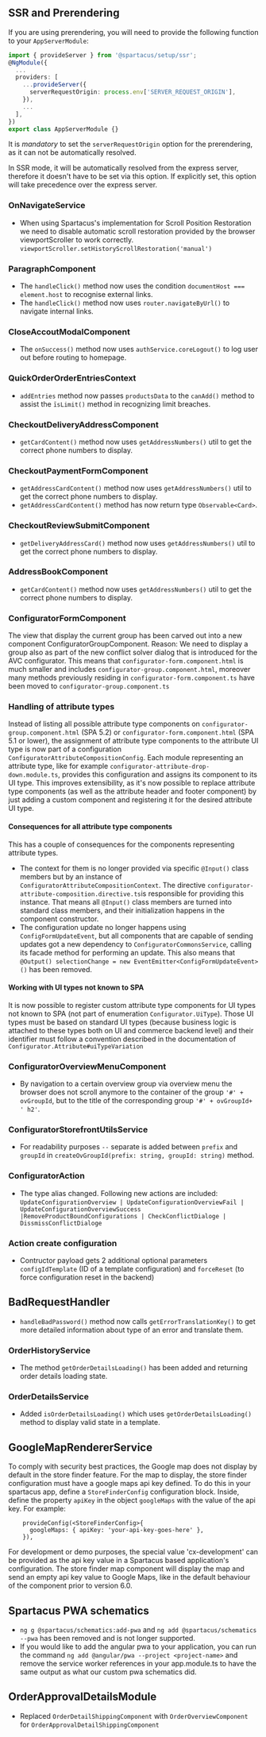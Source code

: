 <!--
  Most typescript breaking changes should be detected and documented automatically by a script if a change is apparent when comparing the public API of the previous version vs the public API of the new major version.

  This file should contain typescript change documentation for changes not immediately apparent while comparing the public api between the older release and the current release and therefore will not be detected by the breaking change detection script.

  Examples of typescript breaking changes that are not detectable by the script are:
    * High level changes or refactoring
    * Behaviour changes that are not backwards compatible and worth mentioning 
-->

## SSR and Prerendering

If you are using prerendering, you will need to provide the following function to your `AppServerModule`:

```ts
import { provideServer } from '@spartacus/setup/ssr';
@NgModule({
  ...
  providers: [
    ...provideServer({
      serverRequestOrigin: process.env['SERVER_REQUEST_ORIGIN'],
    }),
    ...
  ],
})
export class AppServerModule {}
```

It is _mandatory_ to set the `serverRequestOrigin` option for the prerendering, as it can not be automatically resolved.

In SSR mode, it will be automatically resolved from the express server, therefore it doesn't have to be set via this option.
If explicitly set, this option will take precedence over the express server.


### OnNavigateService

- When using Spartacus's implementation for Scroll Position Restoration we need to disable automatic scroll restoration provided by the browser viewportScroller to work correctly. `viewportScroller.setHistoryScrollRestoration('manual')`

### ParagraphComponent

- The `handleClick()` method now uses the condition `documentHost === element.host` to recognise external links.
- The `handleClick()` method now uses `router.navigateByUrl()` to navigate internal links.

### CloseAccoutModalComponent

- The `onSuccess()` method now uses `authService.coreLogout()` to log user out before routing to homepage.

### QuickOrderOrderEntriesContext

- `addEntries` method now passes `productsData` to the `canAdd()` method to assist the `īsLimit()` method in recognizing limit breaches.

### CheckoutDeliveryAddressComponent

- `getCardContent()` method now uses `getAddressNumbers()` util to get the correct phone numbers to display.

### CheckoutPaymentFormComponent

- `getAddressCardContent()` method now uses `getAddressNumbers()` util to get the correct phone numbers to display.
- `getAddressCardContent()` method has now return type `Observable<Card>`.

### CheckoutReviewSubmitComponent

- `getDeliveryAddressCard()` method now uses `getAddressNumbers()` util to get the correct phone numbers to display.

### AddressBookComponent

- `getCardContent()` method now uses `getAddressNumbers()` util to get the correct phone numbers to display.

### ConfiguratorFormComponent

 The view that display the current group has been carved out into a new component ConfiguratorGroupComponent. Reason: We need to display a group also as part of the new conflict solver dialog that is introduced for the AVC configurator. This means that `configurator-form.component.html` is much smaller and includes `configurator-group.component.html`, moreover many methods previously residing in `configurator-form.component.ts` have been moved to `configurator-group.component.ts`

### Handling of attribute types
Instead of listing all possible attribute type components on `configurator-group.component.html` (SPA 5.2) or `configurator-form.component.html` (SPA 5.1 or lower), the assignment of attribute type components to the attribute UI type is now part of a configuration `ConfiguratorAttributeCompositionConfig`. Each module representing an attribute type, like for example `configurator-attribute-drop-down.module.ts`, provides this configuration and assigns its component to its UI type. This improves extensibility, as it's now possible to replace attribute type components (as well as the attribute header and footer component) by just adding a custom component and registering it for the desired attribute UI type.

#### Consequences for all attribute type components
This has a couple of consequences for the components representing attribute types.
- The context for them is no longer provided via specific `@Input()` class members but by an instance of `ConfiguratorAttributeCompositionContext`. The directive `configurator-attribute-composition.directive.ts`is responsible for providing this instance. That means all `@Input()` class members are turned into standard class members, and their initialization happens in the component constructor.
- The configuration update no longer happens using `ConfigFormUpdateEvent`, but all components that are capable of sending updates got a new dependency to `ConfiguratorCommonsService`, calling its facade method for performing an update. This also means that `@Output() selectionChange = new EventEmitter<ConfigFormUpdateEvent>()` has been removed.

#### Working with UI types not known to SPA
It is now possible to register custom attribute type components for UI types not known to SPA (not part of enumeration `Configurator.UiType`). Those UI types must be based on standard UI types (because business logic is attached to these types both on UI and commerce backend level) and their identifier must follow a convention described in the documentation of `Configurator.Attribute#uiTypeVariation` 

### ConfiguratorOverviewMenuComponent

- By navigation to a certain overview group via overview menu the browser does not scroll anymore to the container of the group  `'#' + ovGroupId`, but to the title of the corresponding group `'#' + ovGroupId+ ' h2'`.

### ConfiguratorStorefrontUtilsService

- For readability purposes `--` separate is added between `prefix` and `groupId` in `createOvGroupId(prefix: string, groupId: string)` method.

### ConfiguratorAction
- The type alias changed. Following new actions are included: `UpdateConfigurationOverview | UpdateConfigurationOverviewFail | UpdateConfigurationOverviewSuccess |RemoveProductBoundConfigurations | CheckConflictDialoge | DissmissConflictDialoge`

### Action create configuration
- Contructor payload gets 2 additional optional parameters `configIdTemplate` (ID of a template configuration) and `forceReset` (to force configuration reset in the backend)

## BadRequestHandler

- `handleBadPassword()` method now calls `getErrorTranslationKey()` to get more detailed information about type of an error and translate them.

### OrderHistoryService

- The method `getOrderDetailsLoading()` has been added and returning order details loading state.

### OrderDetailsService

- Added `isOrderDetailsLoading()` which uses `getOrderDetailsLoading()` method to display valid state in a template.

## GoogleMapRendererService

To comply with security best practices, the Google map does not display by default in the store finder feature. For the map to display, the store finder configuration must have a google maps api key defined. To do this in your spartacus app, define a `StoreFinderConfig` configuration block. Inside, define the property `apiKey` in the object `googleMaps` with the value of the api key.  For example:

```
    provideConfig(<StoreFinderConfig>{
      googleMaps: { apiKey: 'your-api-key-goes-here' },
    }),
```

For development or demo purposes, the special value 'cx-development' can be provided as the api key value in a Spartacus based application's configuration.  The store finder map component will display the map and send an empty api key value to Google Maps, like in the default behaviour of the component prior to version 6.0.

## Spartacus PWA schematics

- `ng g @spartacus/schematics:add-pwa` and `ng add @spartacus/schematics --pwa` has been removed and is not longer supported.
- If you would like to add the angular pwa to your application, you can run the command `ng add @angular/pwa --project <project-name>` and remove the service worker references in your app.module.ts to have the same output as what our custom pwa schematics did.

## OrderApprovalDetailsModule
- Replaced `OrderDetailShippingComponent` with `OrderOverviewComponent` for `OrderApprovalDetailShippingComponent`